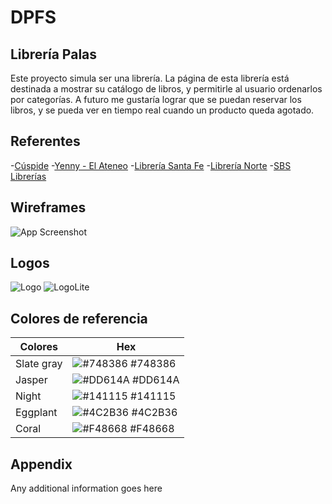 
# DPFS
## Librería Palas

Este proyecto simula ser una librería. La página de esta librería está destinada a mostrar su catálogo de libros, y permitirle al usuario ordenarlos por categorías. A futuro me gustaría lograr que se puedan reservar los libros, y se pueda ver en tiempo real cuando un producto queda agotado. 


## Referentes

-[Cúspide](https://cuspide.com/)
-[Yenny - El Ateneo](https://www.yenny-elateneo.com/)
-[Librería Santa Fe](https://www.lsf.com.ar/)
-[Librería Norte](https://www.librerianorte.com.ar/)
-[SBS Librerías](https://www.sbs.com.ar/)


## Wireframes

![App Screenshot](https://via.placeholder.com/468x300?text=App+Screenshot+Here)


## Logos

![Logo](https://github.com/ZoeREM99/DPFS_Zoe_Rapoport_Epstein/blob/main/info/design/Librer%C3%ADa%20Palas.png)
![LogoLite](https://github.com/ZoeREM99/DPFS_Zoe_Rapoport_Epstein/blob/main/info/design/Librer%C3%ADa%20Palas%20lite.png)


## Colores de referencia

| Colores             | Hex                                                                |
| ----------------- | ------------------------------------------------------------------ |
| Slate gray | ![#748386](https://via.placeholder.com/10/748386?text=+) #748386 |
| Jasper | ![#DD614A](https://via.placeholder.com/10/DD614A?text=+) #DD614A |
| Night | ![#141115](https://via.placeholder.com/10/141115?text=+) #141115 |
| Eggplant | ![#4C2B36](https://via.placeholder.com/10/4C2B36?text=+) #4C2B36 |
| Coral | ![#F48668](https://via.placeholder.com/10/F48668?text=+) #F48668 |


## Appendix

Any additional information goes here

